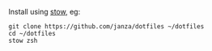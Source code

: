 Install using [stow](https://www.gnu.org/software/stow/), eg: 

    git clone https://github.com/janza/dotfiles ~/dotfiles
    cd ~/dotfiles
    stow zsh
